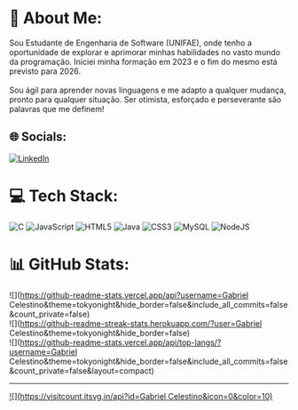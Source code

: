 # 💫 About Me:
Sou Estudante de Engenharia de Software (UNIFAE), onde tenho a oportunidade de explorar e aprimorar minhas habilidades no vasto mundo da programação. Iniciei minha formação em 2023 e o fim do mesmo está previsto para 2026.<br><br>Sou ágil para aprender novas linguagens e me adapto a qualquer mudança, pronto para qualquer situação. Ser otimista, esforçado e perseverante são palavras que me definem!


## 🌐 Socials:
[![LinkedIn](https://img.shields.io/badge/LinkedIn-%230077B5.svg?logo=linkedin&logoColor=white)](https://linkedin.com/in/https://www.linkedin.com/in/gabriel-celestino-rodrigues/) 

# 💻 Tech Stack:
![C](https://img.shields.io/badge/c-%2300599C.svg?style=for-the-badge&logo=c&logoColor=white) ![JavaScript](https://img.shields.io/badge/javascript-%23323330.svg?style=for-the-badge&logo=javascript&logoColor=%23F7DF1E) ![HTML5](https://img.shields.io/badge/html5-%23E34F26.svg?style=for-the-badge&logo=html5&logoColor=white) ![Java](https://img.shields.io/badge/java-%23ED8B00.svg?style=for-the-badge&logo=openjdk&logoColor=white) ![CSS3](https://img.shields.io/badge/css3-%231572B6.svg?style=for-the-badge&logo=css3&logoColor=white) ![MySQL](https://img.shields.io/badge/mysql-4479A1.svg?style=for-the-badge&logo=mysql&logoColor=white) ![NodeJS](https://img.shields.io/badge/node.js-6DA55F?style=for-the-badge&logo=node.js&logoColor=white)
# 📊 GitHub Stats:
![](https://github-readme-stats.vercel.app/api?username=Gabriel Celestino&theme=tokyonight&hide_border=false&include_all_commits=false&count_private=false)<br/>
![](https://github-readme-streak-stats.herokuapp.com/?user=Gabriel Celestino&theme=tokyonight&hide_border=false)<br/>
![](https://github-readme-stats.vercel.app/api/top-langs/?username=Gabriel Celestino&theme=tokyonight&hide_border=false&include_all_commits=false&count_private=false&layout=compact)

---
[![](https://visitcount.itsvg.in/api?id=Gabriel Celestino&icon=0&color=10)](https://visitcount.itsvg.in)

<!-- Proudly created with GPRM ( https://gprm.itsvg.in ) -->